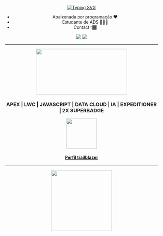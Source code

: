 <div align="center"> 

   [![Typing SVG](https://readme-typing-svg.herokuapp.com?font=didot&color=A712CF&background=FFFFFF00&lines=Ol%C3%A1!!+Me+chamo%2C+Emi;+DESENVOLVEDORA+SALESFORCE)](https://git.io/typing-svg)

- Apaixonada por programação  ❤
- Estudante de ADS 👩🏾‍💻 
- Contact 👇🏾
  </div>
   
 <div align="center" height="50px"> 
  
  <a href = "mailto:emilaine.dev@gmail.com"><img src="https://img.shields.io/badge/-Gmail-%23333?style=for-the-badge&logo=gmail&logoColor=white" target="_blank"></a>
  <a href="https://www.linkedin.com/in/emilaine-santos-56ab87a2/" target="_blank"><img src="https://img.shields.io/badge/-LinkedIn-%230077B5?style=for-the-badge&logo=linkedin&logoColor=white" target="_blank"></a> 
  
</div>
 <hr>

<div align="center" height="5px"> 
<img src="https://github.com/user-attachments/assets/6c1c0449-4dca-4d08-b673-0010d5053640" width="300" height="150">
<h3> APEX | LWC | JAVASCRIPT | DATA CLOUD | IA | EXPEDITIONER | 2X SUPERBADGE </h3>
<a href="https://www.salesforce.com/trailblazer/emilainesantos" target="_blank"> <img height="100em" src="https://github.com/user-attachments/assets/eaf4b676-90e6-47fa-860a-4f1c64930d7f" target="_blank">
   <h4>
      <a href="https://www.salesforce.com/trailblazer/emilainesantos" target="_blank"> Perfil trailblazer</h4>
</a>
</div>

  <hr>
  
<div align="center">

<img height="200em" src="https://github-readme-stats.vercel.app/api/top-langs/?username=emilainesantos&layout=compact&langs_count=7&theme=radical&hide_border=true"/>
    
   
 </div>  



 

 
